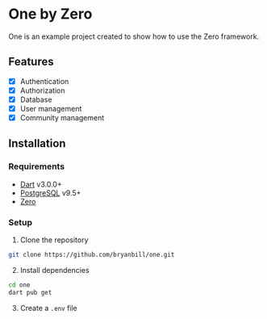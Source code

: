 # One by Zero

One is an example project created to show how to use the Zero framework.

## Features

- [x] Authentication
- [x] Authorization
- [x] Database
- [x] User management
- [x] Community management

## Installation

### Requirements

- [Dart](https://dart.dev/) v3.0.0+
- [PostgreSQL](https://www.postgresql.org/) v9.5+
- [Zero](https://zero.vercel.app)

### Setup

1. Clone the repository

```bash
git clone https://github.com/bryanbill/one.git
```

2. Install dependencies

```bash
cd one
dart pub get
```

3. Create a `.env` file

```bash
